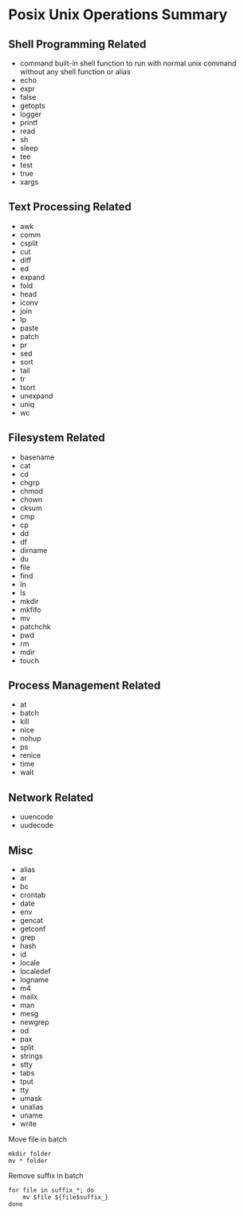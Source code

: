 # Posix Unix Operations Summary

## Shell Programming Related
- command
	built-in shell function to run with normal unix command
	without any shell function or alias
- echo
- expr
- false
- getopts
- logger
- printf
- read
- sh
- sleep
- tee
- test
- true
- xargs

## Text Processing Related
- awk
- comm
- csplit
- cut
- diff
- ed
- expand
- fold
- head
- iconv
- join
- lp
- paste
- patch
- pr
- sed
- sort
- tail
- tr
- tsort
- unexpand
- uniq
- wc

## Filesystem Related
- basename
- cat
- cd
- chgrp
- chmod
- chown
- cksum
- cmp
- cp
- dd
- df
- dirname
- du
- file
- find
- ln
- ls
- mkdir
- mkfifo
- mv
- patchchk
- pwd
- rm
- mdir
- touch

## Process Management Related
- at
- batch
- kill
- nice
- nohup
- ps
- renice
- time
- wait

## Network Related
- uuencode
- uudecode

## Misc
- alias
- ar
- bc
- crontab
- date
- env
- gencat
- getconf
- grep
- hash
- id
- locale
- localedef
- logname
- m4
- mailx
- man
- mesg
- newgrep
- od
- pax
- split
- strings
- stty
- tabs
- tput
- tty
- umask
- unalias
- uname
- write





Move file in batch

```shell
mkdir folder
mv * folder
```

Remove suffix in batch

```shell
for file in suffix_*; do 
	mv $file ${file$suffix_} 
done
```

<br>


